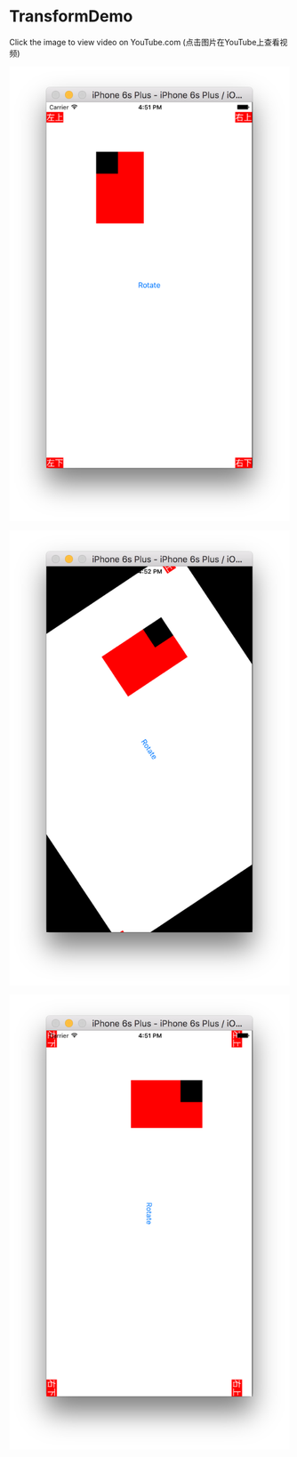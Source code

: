 # TransformDemo

Click the image to view video on YouTube.com
(点击图片在YouTube上查看视频)


[![ScreenShot](https://raw.githubusercontent.com/xuguojun/TransformDemo/master/TransformDemo/TransformDemo/original.png)](https://youtu.be/wchDyJvdR5k)

[![ScreenShot](https://raw.githubusercontent.com/xuguojun/TransformDemo/master/TransformDemo/TransformDemo/rotating.png)](https://youtu.be/wchDyJvdR5k)

[![ScreenShot](https://raw.githubusercontent.com/xuguojun/TransformDemo/master/TransformDemo/TransformDemo/landscape.png)](https://youtu.be/wchDyJvdR5k)
